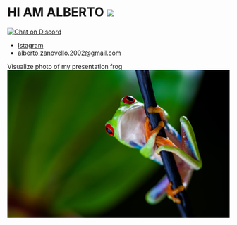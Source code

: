# HI AM ALBERTO <img src="https://komarev.com/ghpvc/?username=ZanovelloAlberto&label=Profile%20views&color=b60eb1&style=flat"  />
[![Chat on Discord](https://img.shields.io/discord.svg?logo=discord)](https://discord.gg/kzjDHzne8x)
* [Istagram](https://www.instagram.com/albertozanovello_/)
* alberto.zanovello.2002@gmail.com

Visualize photo of my presentation frog 
<img src="pic/frog.jpg"></img>








